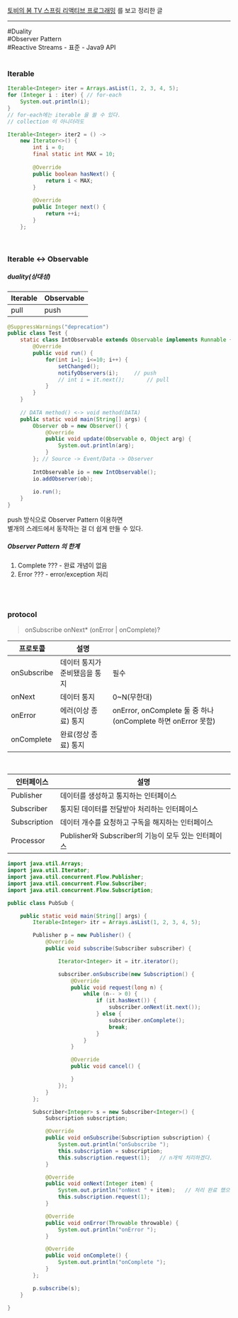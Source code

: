 [토비의 봄 TV 스프링 리액티브 프로그래밍](https://www.youtube.com/watch?v=8fenTR3KOJo&list=PLOLeoJ50I1kkqC4FuEztT__3xKSfR2fpw&index=1) 를 보고 정리한 글
<hr>

#Duality <br>
#Observer Pattern <br>
#Reactive Streams - 표준 - Java9 API <br>
<br>

### Iterable

```java
Iterable<Integer> iter = Arrays.asList(1, 2, 3, 4, 5);
for (Integer i : iter) { // for-each
	System.out.println(i);
}
// for-each에는 iterable 을 쓸 수 있다.
// collection 이 아니더라도 
```

```java
Iterable<Integer> iter2 = () -> 
	new Iterator<>() {
		int i = 0;
		final static int MAX = 10;
	
		@Override
		public boolean hasNext() {
			return i < MAX;
		}
	
		@Override
		public Integer next() {	
			return ++i;
		}
	};
```
<br>

### Iterable <-> Observable 
##### duality(상대성)

|Iterable|Observable|
|---|---|
|pull|push|


```java
@SuppressWarnings("deprecation")
public class Test {
	static class IntObservable extends Observable implements Runnable {
		@Override
		public void run() {
			for(int i=1; i<=10; i++) {
				setChanged();
				notifyObservers(i);	    // push
				// int i = it.next();       // pull
			}
		}
	}
	
	// DATA method() <-> void method(DATA)
	public static void main(String[] args) {
		Observer ob = new Observer() {
			@Override
			public void update(Observable o, Object arg) {
				System.out.println(arg);
			}
		}; // Source -> Event/Data -> Observer
	
		IntObservable io = new IntObservable();
		io.addObserver(ob);
		
		io.run();
	}
}
```

push 방식으로 Observer Pattern 이용하면 <br>
별개의 스레드에서 동작하는 걸 더 쉽게 만들 수 있다.
<br>

##### Observer Pattern 의 한계
1. Complete ??? - 완료 개념이 없음
2. Error ??? - error/exception 처리
<br>
<br>

### protocol
> onSubscribe onNext* (onError | onComplete)?

|프로토콜|설명||
|---|---|---|
|onSubscribe|데이터 통지가 준비됐음을 통지|필수|
|onNext|데이터 통지|0~N(무한대)|
|onError|에러(이상 종료) 통지| onError, onComplete 둘 중 하나(onComplete 하면 onError 못함)|
|onComplete|완료(정상 종료) 통지||

<br>

|인터페이스|설명|
|---|---|
|Publisher|데이터를 생성하고 통지하는 인터페이스|
|Subscriber|통지된 데이터를 전달받아 처리하는 인터페이스|
|Subscription|데이터 개수를 요청하고 구독을 해지하는 인터페이스|
|Processor|Publisher와 Subscriber의 기능이 모두 있는 인터페이스|


```java
import java.util.Arrays;
import java.util.Iterator;
import java.util.concurrent.Flow.Publisher;
import java.util.concurrent.Flow.Subscriber;
import java.util.concurrent.Flow.Subscription;

public class PubSub {

	public static void main(String[] args) {
		Iterable<Integer> itr = Arrays.asList(1, 2, 3, 4, 5);

		Publisher p = new Publisher() {
			@Override
			public void subscribe(Subscriber subscriber) {

				Iterator<Integer> it = itr.iterator();

				subscriber.onSubscribe(new Subscription() {
					@Override
					public void request(long n) {
						while (n-- > 0) {
							if (it.hasNext()) {
								subscriber.onNext(it.next());
							} else {
								subscriber.onComplete();
								break;
							}
						}
					}

					@Override
					public void cancel() {

					}
				});
			}
		};

		Subscriber<Integer> s = new Subscriber<Integer>() {
			Subscription subscription;

			@Override
			public void onSubscribe(Subscription subscription) {
				System.out.println("onSubscribe ");
				this.subscription = subscription;
				this.subscription.request(1);	// n개씩 처리하겠다.
			}

			@Override
			public void onNext(Integer item) {
				System.out.println("onNext " + item); 	// 처리 완료 했으니 이 다음꺼 
				this.subscription.request(1);
			}

			@Override
			public void onError(Throwable throwable) {
				System.out.println("onError ");
			}

			@Override
			public void onComplete() {
				System.out.println("onComplete ");
			}
		};

		p.subscribe(s);
	}

}
```
